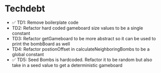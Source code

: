 # Techdebt

- ✅ TD1: Remove boilerplate code
- TD2: Refactor hard coded gameboard size values to be a single constant
- TD3: Refactor getGameboard to be more abstract so it can be used to print the bombBoard as well
- TD4: Refactor postionOffset in calculateNeighboringBombs to be a global constant
- ✅ TD5: Seed Bombs is hardcoded. Refactor it to be random but also take in a seed value to get a deterministic gameboard
